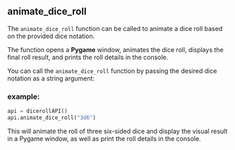 ## animate_dice_roll
The `animate_dice_roll` function can be called to animate a dice roll based on the provided dice notation. 

The function opens a **Pygame** window, animates the dice roll, displays the final roll result, and prints the roll details in the console.

You can call the `animate_dice_roll` function by passing the desired dice notation as a string argument:
### example:

```python
api = dicerollAPI()
api.animate_dice_roll("3d6")
```

This will animate the roll of three six-sided dice and display the visual result in a Pygame window, as well as print the roll details in the console.

